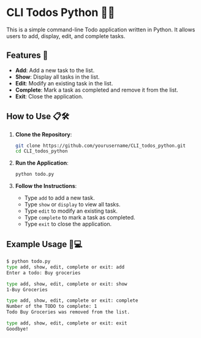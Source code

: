 # CLI Todos Python 📝✨

This is a simple command-line Todo application written in Python. It allows users to add, display, edit, and complete tasks.

## Features 🚀

- **Add**: Add a new task to the list.
- **Show**: Display all tasks in the list.
- **Edit**: Modify an existing task in the list.
- **Complete**: Mark a task as completed and remove it from the list.
- **Exit**: Close the application.

## How to Use 📋🛠️

1. **Clone the Repository**: 

    ```bash
    git clone https://github.com/yourusername/CLI_todos_python.git
    cd CLI_todos_python
    ```

2. **Run the Application**:

    ```bash
    python todo.py
    ```

3. **Follow the Instructions**:
    - Type `add` to add a new task.
    - Type `show` or `display` to view all tasks.
    - Type `edit` to modify an existing task.
    - Type `complete` to mark a task as completed.
    - Type `exit` to close the application.

## Example Usage 🎉💻

```bash
$ python todo.py
type add, show, edit, complete or exit: add
Enter a todo: Buy groceries

type add, show, edit, complete or exit: show
1-Buy Groceries

type add, show, edit, complete or exit: complete
Number of the TODO to complete: 1
Todo Buy Groceries was removed from the list.

type add, show, edit, complete or exit: exit
Goodbye!



